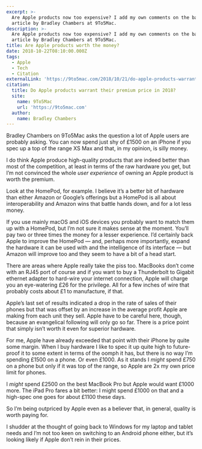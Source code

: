 ```yaml
---
excerpt: >-
  Are Apple products now too expensive? I add my own comments on the back of an
  article by Bradley Chambers at 9To5Mac.
description: >-
  Are Apple products now too expensive? I add my own comments on the back of an
  article by Bradley Chambers at 9To5Mac.
title: Are Apple products worth the money?
date: 2018-10-22T08:10:00.000Z
tags:
  - Apple
  - Tech
  - Citation
externalLink: 'https://9to5mac.com/2018/10/21/do-apple-products-warrant-their-premium-price/'
citation:
  title: Do Apple products warrant their premium price in 2018?
  site:
    name: 9To5Mac
    url: 'https://9to5mac.com'
  author:
    name: Bradley Chambers
---
```

Bradley Chambers on 9To5Mac asks the question a lot of Apple users are probably asking. You can now spend just shy of £1500 on an iPhone if you spec up a top of the range XS Max and that, in my opinion, is silly money.

I do think Apple produce high-quality products that are indeed better than most of the competition, at least in terms of the raw hardware you get, but I’m not convinced the whole _user experience_ of owning an Apple product is worth the premium.

Look at the HomePod, for example. I believe it’s a better bit of hardware than either Amazon or Google’s offerings but a HomePod is all about interoperability and Amazon wins that battle hands down, and for a lot less money.

If you use mainly macOS and iOS devices you probably want to match them up with a HomePod, but I’m not sure it makes sense at the moment. You’ll pay two or three times the money for a lesser experience. I’d certainly back Apple to improve the HomePod — and, perhaps more importantly, expand the hardware it can be used with and the intelligence of its interface — but Amazon will improve too and they seem to have a bit of a head start. 

There are areas where Apple really take the piss too. MacBooks don’t come with an RJ45 port of course and if you want to buy a Thunderbolt to Gigabit ethernet adapter to hard-wire your internet connection, Apple will charge you an eye-watering £26 for the privilege. All for a few inches of wire that probably costs about £1 to manufacture, if that.

Apple’s last set of results indicated a drop in the rate of sales of their phones but that was offset by an increase in the average profit Apple are making from each unit they sell. Apple have to be careful here, though, because an evangelical following will only go so far. There is a price point that simply isn’t worth it even for superior hardware.

For me, Apple have already exceeded that point with their iPhone by quite some margin. When I buy hardware I like to spec it up quite high to future-proof it to some extent in terms of the oomph it has, but there is no way I’m spending £1500 on a phone. Or even £1000. As it stands I _might_ spend £750 on a phone but only if it was top of the range, so Apple are 2x my own price limit for phones.

I _might_ spend £2500 on the best MacBook Pro but Apple would want £1000 more. The iPad Pro fares a bit better: I might spend £1000 on that and a high-spec one goes for about £1100 these days.

So I’m being outpriced by Apple even as a believer that, in general, quality is worth paying for. 

I shudder at the thought of going back to Windows for my laptop and tablet needs and I’m not too keen on switching to an Android phone either, but it’s looking likely if Apple don’t rein in their prices.




